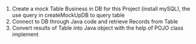 1. Create a mock Table Business in DB for this Project (install mySQL), the use query in createMockUpDB to query table
2. Connect to DB through Java code and retrieve Records from Table
3. Convert results of Table into Java object with the help of POJO class implement